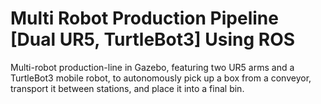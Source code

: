 # Multi Robot Production Pipeline [Dual UR5, TurtleBot3] Using ROS
Multi-robot production-line in Gazebo, featuring two UR5 arms and a TurtleBot3 mobile robot, to autonomously pick up a box from a conveyor, transport it between stations, and place it into a final bin.
